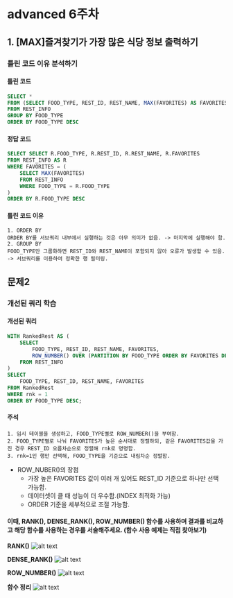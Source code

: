 # advanced 6주차
## 1. [MAX]즐겨찾기가 가장 많은 식당 정보 출력하기
### 틀린 코드 이유 분석하기
#### 틀린 코드
```sql
SELECT *
FROM (SELECT FOOD_TYPE, REST_ID, REST_NAME, MAX(FAVORITES) AS FAVORITES
FROM REST_INFO
GROUP BY FOOD_TYPE
ORDER BY FOOD_TYPE DESC
```
#### 정답 코드
```sql
SELECT SELECT R.FOOD_TYPE, R.REST_ID, R.REST_NAME, R.FAVORITES
FROM REST_INFO AS R
WHERE FAVORITES = (
    SELECT MAX(FAVORITES)
    FROM REST_INFO
    WHERE FOOD_TYPE = R.FOOD_TYPE
)
ORDER BY R.FOOD_TYPE DESC
```
#### 틀린 코드 이유
```
1. ORDER BY
ORDER BY를 서브쿼리 내부에서 실행하는 것은 아무 의미가 없음. -> 마지막에 실행해야 함.
2. GROUP BY
FOOD_TYPE만 그룹화하면 REST_ID와 REST_NAME이 포함되지 않아 오류가 발생할 수 있음. -> 서브쿼리를 이용하여 정확한 행 필터링.
```
## 문제2
### 개선된 쿼리 학습
#### 개선된 쿼리
```sql
WITH RankedRest AS (
    SELECT 
        FOOD_TYPE, REST_ID, REST_NAME, FAVORITES,
        ROW_NUMBER() OVER (PARTITION BY FOOD_TYPE ORDER BY FAVORITES DESC, REST_ID) AS rnk
    FROM REST_INFO
)
SELECT 
    FOOD_TYPE, REST_ID, REST_NAME, FAVORITES
FROM RankedRest
WHERE rnk = 1
ORDER BY FOOD_TYPE DESC;
```
#### 주석
```
1. 임시 테이블을 생성하고, FOOD_TYPE별로 ROW_NUMBER()을 부여함.
2. FOOD_TYPE별로 나눠 FAVORITES가 높은 순서대로 정렬하되, 같은 FAVORITES값을 가진 경우 REST_ID 오름차순으로 정렬해 rnk로 명명함.
3. rnk=1인 행만 선택해, FOOD_TYPE을 기준으로 내림차순 정렬함.
```
- ROW_NUBER()의 장점
  - 가장 높은 FAVORITES 값이 여러 개 있어도 REST_ID 기준으로 하나만 선택 가능함.
  - 데이터셋이 클 때 성능이 더 우수함.(INDEX 최적화 가능)
  - ORDER 기준을 세부적으로 조절 가능함.

#### 이때, **RANK(), DENSE_RANK(), ROW_NUMBER() 함수**를 사용하며 결과를 비교하고 해당 함수를 사용하는 경우를 서술해주세요. (함수 사용 예제는 직접 찾아보기)
**RANK()**
![alt text](image/6주차/1.png)

**DENSE_RANK()**
![alt text](image/6주차/2.png)

**ROW_NUMBER()**
![alt text](image/6주차/3.png)

**함수 정리**
![alt text](image/6주차/4.png)
